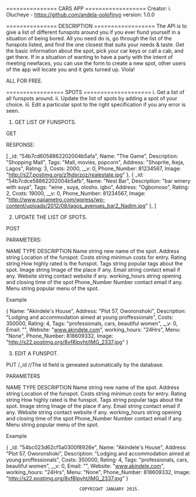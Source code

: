 =============== CARS APP ==================
Creator: i.  Olucheye  - https://github.com/andela-oolofinyo
version: 1.0.0



=============== DESCRIPTION ==================
The API is to give a list of different funspots around you if you ever fiund yourself in a situation of being bored. All you need do is, go through the list of the funspots listed, and find the one closest that suits your needs & taste. Get the basic information about the spot, pick your car keys or call a cab, and get there. If in a situation of wanting to have a party with the intent of meeting newfaces, you can use the form to create a new spot, other users of the app will locate you and it gets turned up. Viola!

ALL FOR FREE.



================= SPOTS ====================
i. Get a list of all funspots around.
ii. Update the list of spots by adding a spot of your choice.
iii. Edit a particular spot to the right specification if you any error is seen.


1.  GET LIST OF FUNSPOTS.

GET

RESPONSE:

[
_id: "54b7cd6058862202004b5afa",
Name: "The Game",
Description: "Shopping Mall",
Tags: "Mall, movies, popcorn",
Address: "Shoprite, Ikeja, Lagos",
Rating: 3,
Costs: 2000,
__v: 0,
Phone_Number: 81234567,
Image: "http://s27.postimg.org/z1hdsrzoz/realestate.jpg"
},
{
_id: "54b7cdce58862202004b5afb",
Name: "Nest Bar",
Description: "bar winery with suya",
Tags: "wine , suya, olosho. igbo",
Address: "Ogbomoso",
Rating: 2,
Costs: 19000,
__v: 0,
Phone_Number: 81234567,
Image: "http://www.naijametro.com/wpress/wp-content/uploads/2012/08/lagos_avenues_bar2_Nadim.jpg"
},
]

2.  UPDATE THE LIST OF SPOTS.

POST

PARAMETERS:

  NAME                  TYPE                   DESCRIPTION
  Name                  string                new name of the spot.
  Address               string                Location of the funspot.
  Costs                 string                minimun costs for entry.
  Rating                string                How highly rated is the funspot.
  Tags                  string                popular tags about the spot.
  Image                 string                Image of the place if any.
  Email                 string                contact email if any.
  Website               string                contact website if any.
  working_hours         string                opening and closing time of the spot
  Phone_Number          Number                contact email if any.
  Menu                  string                popular menu of the spot.

  
Example

{
Name: "Akindele's House",
Address: "Plot 57, Oworonshoki",
Description: "Lodging and accommodation aimed at young proffessionals",
Costs: 350000,
Rating: 4,
Tags: "professionals, cars, beautiful women",
__v: 0,
Email: "",
Website: "www.akindele.com",
working_hours: "24Hrs",
Menu: "None",
Phone_Number: 818609332,
Image: "http://s22.postimg.org/8vf8lpvht/IMG_2337.jpg"
}


3.  EDIT A FUNSPOT.

PUT /_id        //The id field is geneated automatically by the database. 

PARAMETERS

  NAME                  TYPE                   DESCRIPTION
  Name                  string                new name of the spot.
  Address               string                Location of the funspot.
  Costs                 string                minimun costs for entry.
  Rating                string                How highly rated is the funspot.
  Tags                  string                popular tags about the spot.
  Image                 string                Image of the place if any.
  Email                 string                contact email if any.
  Website               string                contact website if any.
  working_hours         string                opening and closing time of the spot
  Phone_Number          Number                contact email if any.
  Menu                  string                popular menu of the spot.

Example

{
_id: "54bc023d62cf5a0300f8926e",
Name: "Akindele's House",
Address: "Plot 57, Oworonshoki",
Description: "Lodging and accommodation aimed at young proffessionals",
Costs: 350000,
Rating: 4,
Tags: "professionals, cars, beautiful women",
__v: 0,
Email: "",
Website: "www.akindele.com",
working_hours: "24Hrs",
Menu: "None",
Phone_Number: 818609332,
Image: "http://s22.postimg.org/8vf8lpvht/IMG_2337.jpg"
}



                                COPYRIGHT JANUARY 2015.
